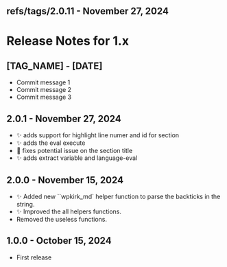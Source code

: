 ## refs/tags/2.0.11 - November 27, 2024

# Release Notes for 1.x

## [TAG_NAME] - [DATE]

- Commit message 1
- Commit message 2
- Commit message 3

## 2.0.1 - November 27, 2024

- ✨ adds support for highlight line numer and id for section
- ✨ adds the eval execute
- 🐛 fixes potential issue on the section title
- ✨ adds extract variable and language-eval

## 2.0.0 - November 15, 2024

- ✨ Added new ``wpkirk_md` helper function to parse the backticks in the string.
- ✨ Improved the all helpers functions.
- Removed the useless functions.

## 1.0.0 - October 15, 2024

- First release
